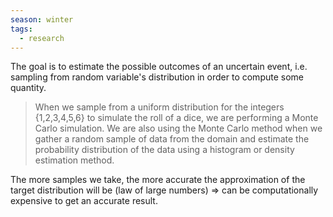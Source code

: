 ```yaml
---
season: winter
tags:
  - research
---
```

The goal is to estimate the possible outcomes of an uncertain event, i.e. sampling from random variable's distribution in order to compute some quantity.

> When we sample from a uniform distribution for the integers {1,2,3,4,5,6} to simulate the roll of a dice, we are performing a Monte Carlo simulation.
> We are also using the Monte Carlo method when we gather a random sample of data from the domain and estimate the probability distribution of the data using a histogram or density estimation method.

The more samples we take, the more accurate the approximation of the target distribution will be (law of large numbers) => can be computationally expensive to get an accurate result. 